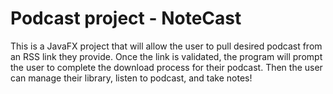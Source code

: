 # Podcast project - NoteCast
This is a JavaFX project that will allow the user to pull desired podcast from an RSS link they provide. Once the link is validated, the program will
prompt the user to complete the download process for their podcast. Then the user can manage their library, listen to podcast, and take notes!
